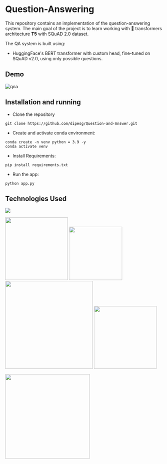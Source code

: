 # Question-Answering

This repository contains an implementation of the question-answering system. The main goal of the project is to learn working
with 🤗 transformers architecture **T5** with SQuAD 2.0 dataset.

The QA system is built using:
* HuggingFace's BERT transformer with custom head, fine-tuned on SQuAD v2.0, using only possible questions.

## Demo
![qna](https://user-images.githubusercontent.com/75604769/166700589-18e8d5ab-d70d-45a4-b50f-7796055da9cb.png)

## Installation and running

*  Clone the repository
```
git clone https://github.com/dipesg/Question-and-Answer.git
```

*  Create and activate conda environment:
```
conda create -n venv python = 3.9 -y
conda activate venv
```
* Install Requirements:
```
pip install requirements.txt
```

* Run the app:
```
python app.py
```

## Technologies Used
![](https://forthebadge.com/images/badges/made-with-python.svg)

[<img target="_blank" src="https://scikit-learn.org/stable/_static/scikit-learn-logo-small.png" width=200>](https://scikit-learn.org/stable/) [<img target="_blank" src="https://thumbs.dreamstime.com/z/nlp-natural-language-processing-acronym-message-bubble-concept-background-220189490.jpg" width=170>](https://www.dreamstime.com/illustration/nlp.html) [<img target="_blank" src="https://ivet360.com/wp-content/uploads/2019/11/BERT-Blog-Small.png" width=280>](https://ivet360.com/google-bert-for-vets/) [<img target="_blank" src="https://miro.medium.com/max/256/1*QiwXXyEWUkYtmbDZKIP3bw.png" width=200>](https://towardsdatascience.com/paraphrase-any-question-with-t5-text-to-text-transfer-transformer-pretrained-model-and-cbb9e35f1555) 

[<img target="_blank" src="https://numpy.org/images/logo.svg" width=270>](https://numpy.org/)  
